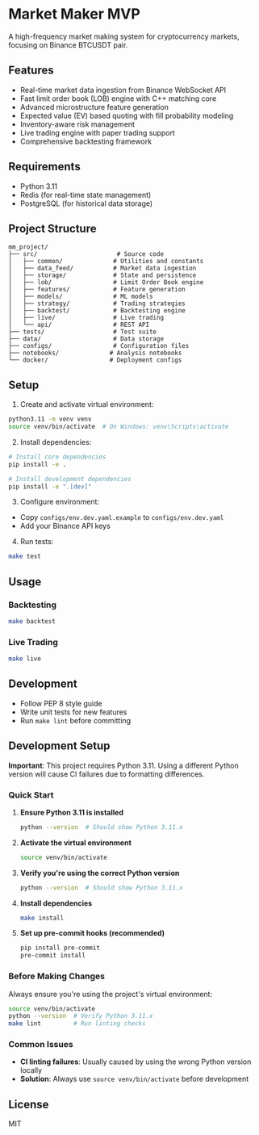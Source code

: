 # Market Maker MVP

A high-frequency market making system for cryptocurrency markets, focusing on Binance BTCUSDT pair.

## Features

- Real-time market data ingestion from Binance WebSocket API
- Fast limit order book (LOB) engine with C++ matching core
- Advanced microstructure feature generation
- Expected value (EV) based quoting with fill probability modeling
- Inventory-aware risk management
- Live trading engine with paper trading support
- Comprehensive backtesting framework

## Requirements

- Python 3.11
- Redis (for real-time state management)
- PostgreSQL (for historical data storage)

## Project Structure

```
mm_project/
├── src/                      # Source code
│   ├── common/              # Utilities and constants
│   ├── data_feed/           # Market data ingestion
│   ├── storage/             # State and persistence
│   ├── lob/                 # Limit Order Book engine
│   ├── features/            # Feature generation
│   ├── models/              # ML models
│   ├── strategy/            # Trading strategies
│   ├── backtest/            # Backtesting engine
│   ├── live/                # Live trading
│   └── api/                 # REST API
├── tests/                   # Test suite
├── data/                    # Data storage
├── configs/                 # Configuration files
├── notebooks/              # Analysis notebooks
└── docker/                 # Deployment configs
```

## Setup

1. Create and activate virtual environment:
```bash
python3.11 -m venv venv
source venv/bin/activate  # On Windows: venv\Scripts\activate
```

2. Install dependencies:
```bash
# Install core dependencies
pip install -e .

# Install development dependencies
pip install -e ".[dev]"
```

3. Configure environment:
- Copy `configs/env.dev.yaml.example` to `configs/env.dev.yaml`
- Add your Binance API keys

4. Run tests:
```bash
make test
```

## Usage

### Backtesting
```bash
make backtest
```

### Live Trading
```bash
make live
```

## Development

- Follow PEP 8 style guide
- Write unit tests for new features
- Run `make lint` before committing

## Development Setup

**Important**: This project requires Python 3.11. Using a different Python version will cause CI failures due to formatting differences.

### Quick Start

1. **Ensure Python 3.11 is installed**
   ```bash
   python --version  # Should show Python 3.11.x
   ```

2. **Activate the virtual environment**
   ```bash
   source venv/bin/activate
   ```

3. **Verify you're using the correct Python version**
   ```bash
   python --version  # Should show Python 3.11.x
   ```

4. **Install dependencies**
   ```bash
   make install
   ```

5. **Set up pre-commit hooks (recommended)**
   ```bash
   pip install pre-commit
   pre-commit install
   ```

### Before Making Changes

Always ensure you're using the project's virtual environment:
```bash
source venv/bin/activate
python --version  # Verify Python 3.11.x
make lint         # Run linting checks
```

### Common Issues

- **CI linting failures**: Usually caused by using the wrong Python version locally
- **Solution**: Always use `source venv/bin/activate` before development

## License

MIT 